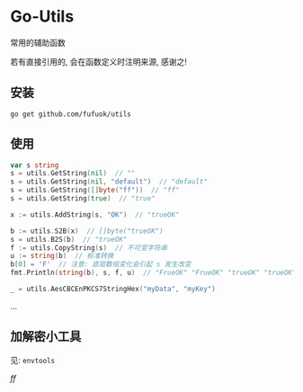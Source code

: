 # Go-Utils

常用的辅助函数

若有直接引用的, 会在函数定义时注明来源, 感谢之!

## 安装

```shell
go get github.com/fufuok/utils
```

## 使用

```go
var s string
s = utils.GetString(nil)  // ""
s = utils.GetString(nil, "default")  // "default"
s = utils.GetString([]byte("ff"))  // "ff"
s = utils.GetString(true)  // "true"

x := utils.AddString(s, "OK")  // "trueOK"

b := utils.S2B(x)  // []byte("trueOK")
s = utils.B2S(b)  // "trueOK"
f := utils.CopyString(s)  // 不可变字符串
u := string(b)  // 标准转换
b[0] = 'F'  // 注意: 底层数组变化会引起 s 发生改变
fmt.Println(string(b), s, f, u)  // "FrueOK" "FrueOK" "trueOK" "trueOK"

_ = utils.AesCBCEnPKCS7StringHex("myData", "myKey")
```

...

## 加解密小工具

见: `envtools`







*ff*